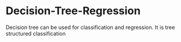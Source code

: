# Decision-Tree-Regression
Decision tree can be used for classification and regression. It is tree structured classification
